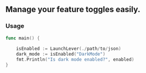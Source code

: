 ## Manage your feature toggles easily.

### Usage
```go
func main() {
	
	isEnabled := LaunchLever(./path/to/json)
	dark_mode := isEnabled("DarkMode")
	fmt.Println("Is dark mode enabled?", enabled)
}

```

